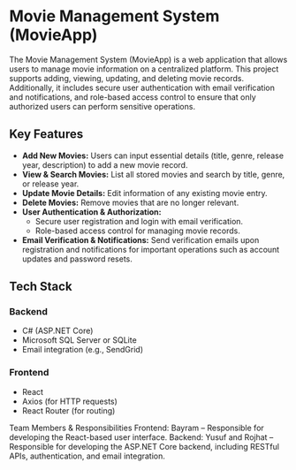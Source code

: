 # Movie Management System (MovieApp)

The Movie Management System (MovieApp) is a web application that allows users to manage movie information on a centralized platform. This project supports adding, viewing, updating, and deleting movie records. Additionally, it includes secure user authentication with email verification and notifications, and role-based access control to ensure that only authorized users can perform sensitive operations.

## Key Features

- **Add New Movies:** Users can input essential details (title, genre, release year, description) to add a new movie record.
- **View & Search Movies:** List all stored movies and search by title, genre, or release year.
- **Update Movie Details:** Edit information of any existing movie entry.
- **Delete Movies:** Remove movies that are no longer relevant.
- **User Authentication & Authorization:**
  - Secure user registration and login with email verification.
  - Role-based access control for managing movie records.
- **Email Verification & Notifications:** Send verification emails upon registration and notifications for important operations such as account updates and password resets.

## Tech Stack

### Backend
- C# (ASP.NET Core)
- Microsoft SQL Server or SQLite
- Email integration (e.g., SendGrid)

### Frontend
- React
- Axios (for HTTP requests)
- React Router (for routing)

Team Members & Responsibilities
Frontend: Bayram – Responsible for developing the React-based user interface.
Backend: Yusuf and Rojhat – Responsible for developing the ASP.NET Core backend, including RESTful APIs, authentication, and email integration.
